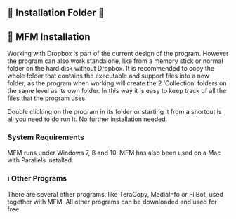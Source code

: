 ## :open_file_folder: Installation Folder :open_file_folder:

## :book: MFM Installation
Working with Dropbox is part of the current design of the program.  However the program can also work standalone, like from a memory stick or normal folder on the hard disk without Dropbox.  It is recommended to copy the whole folder that contains the executable and support files into a new folder, as the program when working will create the 2 ‘Collection’ folders on the same level as its own folder.  In this way it is easy to keep track of all the files that the program uses.

Double clicking on the program in its folder or starting it from a shortcut is all you need to do run it.  No further installation needed.

### System Requirements
MFM runs under Windows 7, 8 and 10.  MFM has also been used on a Mac with Parallels installed.

### :information_source: Other Programs
There are several other programs, like TeraCopy, MediaInfo or FilBot, used together with MFM.  All other programs can be downloaded and used for free.

